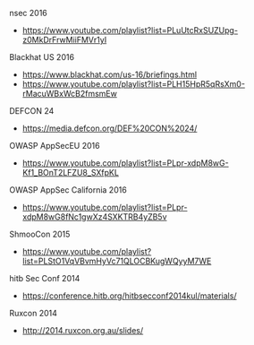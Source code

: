 nsec 2016
* https://www.youtube.com/playlist?list=PLuUtcRxSUZUpg-z0MkDrFrwMiiFMVr1yI

Blackhat US 2016
* https://www.blackhat.com/us-16/briefings.html
* https://www.youtube.com/playlist?list=PLH15HpR5qRsXm0-rMacuWBxWcB2fmsmEw

DEFCON 24
* https://media.defcon.org/DEF%20CON%2024/

OWASP AppSecEU 2016
* https://www.youtube.com/playlist?list=PLpr-xdpM8wG-Kf1_BOnT2LFZU8_SXfpKL

OWASP AppSec California 2016
* https://www.youtube.com/playlist?list=PLpr-xdpM8wG8fNc1gwXz4SXKTRB4yZB5v

ShmooCon 2015
* https://www.youtube.com/playlist?list=PLStO1VqVBvmHyVc71QLOCBKugWQyyM7WE

hitb Sec Conf 2014
* https://conference.hitb.org/hitbsecconf2014kul/materials/

Ruxcon 2014
* http://2014.ruxcon.org.au/slides/
